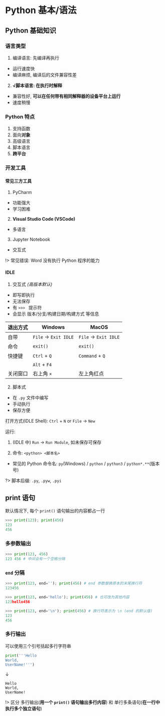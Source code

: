 # Python 基本/语法

## Python 基础知识

### 语言类型

1. 编译语言: 先编译再执行
  - 运行速度快
  - 编译麻烦, 编译后的文件兼容性差
2. **√脚本语言: 在执行时解释**
  - 兼容性好, **可以在任何带有相同解释器的设备平台上运行**
  - 速度稍慢

### Python 特点

1. 支持函数
2. 面向**对象**
3. 高级语言
4. 脚本语言
5. **跨平台**

### 开发工具

#### 常见三方工具

1. PyCharm
  - 功能强大
  - 学习困难
2. **Visual Studio Code (VSCode)**
  - 多语言
3. Jupyter Notebook
  - 交互式

!> 常见错误: Word 没有执行 Python 程序的能力
 
#### IDLE

1. 交互式 *(高版本默认)*
  - 即写即执行
  - 无法保存
  - 有 `>>> ` 提示符
  - 会显示 版本/分支/构建日期/构建方式 等信息

| 退出方式 | Windows | MacOS |
| --- | --- | --- |
| 自带 | `File` -> `Exit IDLE` | `File` -> `Exit IDLE` |
| 命令 | `exit()` | `exit()` |
| 快捷键 | `Ctrl` + `Q` | `Command` + `Q` |
|  | `Alt` + `F4` |  |
| 关闭窗口 | 右上角 `×` | 左上角红点 |

2. 脚本式
  - 在 `.py` 文件中编写
  - 手动执行
  - 保存方便

打开方式(IDLE Shell): `Ctrl` + `N` or `File` -> `New`

运行:

1. (IDLE 中) `Run` -> `Run Module`, 如未保存可保存

2. 命令: `<python> <脚本名>`

- 常见的 Python 命令名: `py`(Windows) / `python` / `python3` / `python*.**`(版本号)

?> 脚本后缀: `.py`, `.pyw`, `.pyi`

## print 语句

默认情况下, 每个 `print()` 语句输出的内容都占一行

```py
>>> print(123); print(456)
123
456
```

### 多参数输出

```py
>>> print(123, 456)
123 456 # 中间会有一个空格分隔
```

### `end` 分隔

```py
>>> print(123, end=''); print(456) # end 参数替换原本的末尾换行符
123456

>>> print(123, end='hello'); print(456) # 也可改为其他内容
123hello456

>>> print(123, end='\n'); print(456) # 换行符表示为 \n (end 的默认值)
123
456
```

### 多行输出

可以使用三个引号括起多行字符串

```py
print('''Hello
World,
UserName!''')
```

↓

```
Hello
World,
UserName!
```

!> 区分 多行输出(**用一个 `print()` 语句输出多行内容**) 和 单行多条语句(**在一行中执行多个独立语句**)